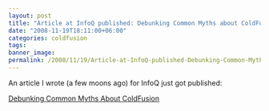 ```yaml
---
layout: post
title: "Article at InfoQ published: Debunking Common Myths about ColdFusion"
date: "2008-11-19T18:11:00+06:00"
categories: coldfusion 
tags: 
banner_image: 
permalink: /2008/11/19/Article-at-InfoQ-published-Debunking-Common-Myths-about-ColdFusion
---
```


An article I wrote (a few moons ago) for InfoQ just got published:

<a href="http://www.infoq.com/news/2008/11/ColdFusion">Debunking Common Myths About ColdFusion</a>